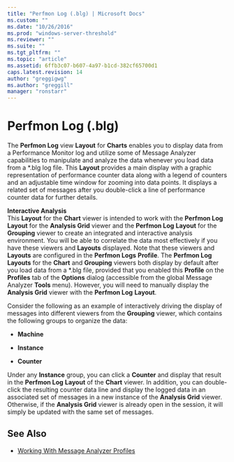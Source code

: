 ```yaml
---
title: "Perfmon Log (.blg) | Microsoft Docs"
ms.custom: ""
ms.date: "10/26/2016"
ms.prod: "windows-server-threshold"
ms.reviewer: ""
ms.suite: ""
ms.tgt_pltfrm: ""
ms.topic: "article"
ms.assetid: 6ffb3c07-b607-4a97-b1cd-382cf65700d1
caps.latest.revision: 14
author: "greggigwg"
ms.author: "greggill"
manager: "ronstarr"
---
```


# Perfmon Log (.blg)

The **Perfmon Log** view **Layout** for **Charts** enables you to display data from a Performance Monitor log and utilize some of Message Analyzer capabilities to manipulate and analyze the data whenever you load data from a \*.blg log file. This **Layout** provides a main display with a graphic representation of performance counter data along with a legend of counters and an adjustable time window for zooming into data points. It displays a related set of messages after you double-click a line of performance counter data for further details.  
  
 **Interactive Analysis**   
This **Layout** for the **Chart** viewer is intended to work with the **Perfmon Log** **Layout** for the **Analysis Grid** viewer and the **Perfmon Log** **Layout** for the **Grouping** viewer to create an integrated and interactive analysis environment. You will be able to correlate the data most effectively if you have these viewers and **Layouts** displayed. Note that these viewers and **Layouts** are configured in the **Perfmon Logs** **Profile**. The **Perfmon Log** **Layouts** for the **Chart** and **Grouping** viewers both display by default after you  load data from a \*.blg file, provided that you enabled this **Profile** on the **Profiles** tab of the **Options** dialog (accessible from the global Message Analyzer **Tools** menu). However, you will need to manually display the **Analysis Grid** viewer with the **Perfmon Log** **Layout**.  
  
 Consider the following as an example of interactively driving the display of messages into different viewers from the **Grouping** viewer, which contains the following groups to organize the data:  
  
-   **Machine**  
  
-   **Instance**  
  
-   **Counter**  
  
 Under any **Instance** group, you can click a **Counter** and display that result in the **Perfmon Log** **Layout** of the **Chart** viewer. In addition, you can double-click the resulting counter data line and display the logged data in an associated set of messages in a new instance of the **Analysis Grid** viewer. Otherwise, if the **Analysis Grid** viewer is already open in the session, it will simply be updated with the same set of messages.  
  
## See Also  

- [Working With Message Analyzer Profiles](working-with-message-analyzer-profiles.md)
